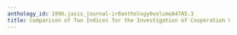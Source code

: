 ```yaml
---
anthology_id: 1996.jasis_journal-ir0anthology0volumeA47A5.3
title: Comparison of Two Indices for the Investigation of Cooperation Graphs
---
```


